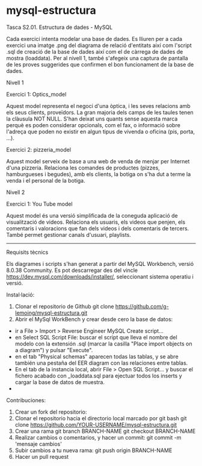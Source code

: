 # mysql-estructura
Tasca S2.01. Estructura de dades - MySQL

Cada exercici intenta modelar una base de dades. Es lliuren per a cada exercici una imatge .png del diagrama de relació d'entitats així com l'script .sql de creació de la base de dades així com el de càrrega de dades de mostra (loaddata).
Per al nivell 1, també s'afegeix una captura de pantalla de les proves suggerides que confirmen el bon funcionament de la base de dades.

Nivell 1

Exercici 1: Optics_model

Aquest model representa el negoci d'una òptica, i les seves relacions amb els seus clients, proveïdors.
La gran majoria dels camps de les taules tenen la clàusula NOT NULL. S'han deixat uns quants sense aquesta marca perquè es poden considerar opcionals, com el fax, o informació sobre l'adreça que poden no existir en algun tipus de vivenda o oficina (pis, porta, ...).

Exercici 2: pizzeria_model

Aquest model serveix de base a una web de venda de menjar per Internet d'una pizzeria. Relaciona les comandes de productes (pizzes, hamburgueses i begudes), amb els clients, la botiga on s'ha dut a terme la venda i el personal de la botiga.

Nivell 2

Exercici 1: You Tube model

Aquest model és una versió simplificada de la coneguda aplicació de visualització de videos.
Relaciona els usuaris, els videos que penjen, els comentaris i valoracions que fan dels videos i dels comentaris de tercers. També permet gestionar canals d'usuari, playlists.

---------------------------------------------------------------------
Requisits tècnics

Els diagrames i scripts s'han generat a partir del MySQL Workbench, versió 8.0.38 Community. Es pot descarregar des del vincle https://dev.mysql.com/downloads/installer/, seleccionant sistema operatiu i versió.

Instal·lació: 
1. Clonar el repositorio de Github
git clone https://github.com/g-lemoing/mysql-estructura.git
2. Abrir el MySql WorkBench y crear desde cero la base de datos:
- ir a File > Import > Reverse Engineer MySQL Create script...
- en Select SQL Script File: buscar el script que lleva el nombre del modelo con la extensión .sql (marcar la casilla "Place import objects on a diagram") y pulsar "Execute".
- en el tab "Physical schemas" aparecen todas las tablas, y se abre también una pestaña del EER diagram con las relaciones entre tablas. 
- En el tab de la instancia local, abrir File > Open SQL Script... y buscar el fichero acabado con _loaddata.sql para ejectuar todos los inserts y cargar la base de datos de muestra.
- 

Contribuciones:
1. Crear un fork del repositorio: 
2. Clonar el repositorio hacia el directorio local marcado por git bash
 git clone https://github.com/YOUR-USERNAME/mysql-estructura.git
3. Crear una rama
git branch BRANCH-NAME
git checkout BRANCH-NAME
4. Realizar cambios o comentarios, y hacer un commit: git commit -m 'mensaje cambios'
5. Subir cambios a tu nueva rama: git push origin BRANCH-NAME
6. Hacer un pull request
